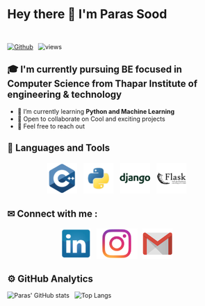 # Hey there 👋 I'm Paras Sood
<br />

[![Github](https://img.shields.io/github/followers/Paras-Sood?label=Follow&style=social)](https://github.com/Paras-Sood) &nbsp; ![views](https://komarev.com/ghpvc/?username=Paras-Sood)

## 🎓 I'm currently pursuing BE focused in Computer Science from Thapar Institute of engineering & technology

<!-- * 💡  I like to explore new technologies and develop elegant solutions to complex problems.
* 🌱  I'm on track for learning more about python automation & machine learning
* 👯  open to colabs on projects
* 💬  Feel free to reach out -->

- 🌱 I’m currently learning __Python and Machine Learning__
- 👯 Open to collaborate on Cool and exciting projects
- 💬  Feel free to reach out


## 🧰 Languages and Tools

<p align='center'>
    <img src="https://raw.githubusercontent.com/github/explore/80688e429a7d4ef2fca1e82350fe8e3517d3494d/topics/cpp/cpp.png"  height="70" style="vertical-align:top; margin:5px" >
    <img src="https://raw.githubusercontent.com/github/explore/80688e429a7d4ef2fca1e82350fe8e3517d3494d/topics/python/python.png"  height="70" style="vertical-align:top; margin:5px" >
    <img src="https://raw.githubusercontent.com/github/explore/80688e429a7d4ef2fca1e82350fe8e3517d3494d/topics/django/django.png"  height="70" style="vertical-align:top; margin:5px" >
    <img src="https://raw.githubusercontent.com/github/explore/80688e429a7d4ef2fca1e82350fe8e3517d3494d/topics/flask/flask.png"  height="70" style="vertical-align:top; margin:5px" >
</p>


## ✉ Connect with me :

<p align='center'>
  <a href="https://www.linkedin.com/in/paras29sood"><img src="linkedin.png" height="70" style="vertical-align:top; margin:4px"></a>
  <a href="https://www.instagram.com/paras29sood/"><img src="instagram.png" height="70" style="vertical-align:top; margin:4px"></a>
  <a href="mailto:paras29sood@gmail.com"> <img src="gmail.png" alt="" height="70" style="vertical-align:top; margin:4px"></a>
</p>

## ⚙️  GitHub Analytics

![Paras' GitHub stats](https://github-readme-stats.vercel.app/api?username=Paras-Sood&theme=dark&show_icons=true) &nbsp; ![Top Langs](https://github-readme-stats.vercel.app/api/top-langs/?username=Paras-Sood&exclude_repo=ELC-2020,disease-predictor&theme=dark)
